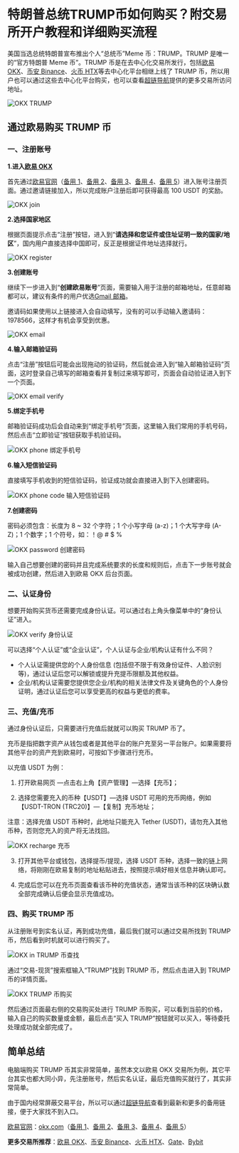 # 特朗普总统TRUMP币如何购买？附交易所开户教程和详细购买流程

美国当选总统特朗普宣布推出个人“总统币”Meme 币：TRUMP。TRUMP 是唯一的“官方特朗普 Meme 币”。TRUMP 币是在去中心化交易所发行，包括[欧易 OKX](https://leixue.com/go/okx)、[币安 Binance](https://leixue.com/go/binance)、[火币 HTX](https://leixue.com/go/htx)等去中心化平台相继上线了 TRUMP 币，所以用户也可以通过这些去中心化平台购买，也可以查看[超链导航](https://href.host/)提供的更多交易所访问地址。

![OKX TRUMP](https://zaoruo.com/uploads/2025/01/OKX-TRUMP.jpg)

## 通过欧易购买 TRUMP 币

### 一、注册账号

**1.进入[欧易 OKX](https://leixue.com/app/okx)**

首先通过[欧易官网](https://leixue.com/go/okx)（[备用 1](https://leixue.com/go/okx1)、[备用 2](https://leixue.com/go/okx2)、[备用 3](https://leixue.com/go/okx3)、[备用 4](https://leixue.com/go/okx4)、[备用 5](https://leixue.com/go/okx5)）进入账号注册页面。通过邀请链接加入，所以完成账户注册后即可获得最高 100 USDT 的奖励。

![OKX join](https://zaoruo.com/uploads/2025/01/OKX-join.jpg)

**2.选择国家地区**

根据页面提示点击“注册”按钮，进入到“**请选择和您证件或住址证明一致的国家/地区**”，国内用户直接选择中国即可，反正是根据证件地址选择就行。

![OKX register](https://zaoruo.com/uploads/2025/01/OKX-register.jpg)

**3.创建账号**

继续下一步进入到“**创建欧易账号**”页面，需要输入用于注册的邮箱地址，任意邮箱都可以，建议有条件的用户优选[Gmail 邮箱](https://leixue.com/app/gmail)。

邀请码如果使用以上链接进入会自动填写，没有的可以手动输入邀请码：1978566，这样才有机会享受到优惠。

![OKX email](https://zaoruo.com/uploads/2025/01/OKX-email.jpg)

**4.输入邮箱验证码**

点击“注册”按钮后可能会出现拖动的验证码，然后就会进入到“输入邮箱验证码”页面，这时登录自己填写的邮箱查看并复制过来填写即可，页面会自动验证进入到下一个页面。

![OKX email verify](https://zaoruo.com/uploads/2025/01/OKX-email-verify.jpg)

**5.绑定手机号**

邮箱验证码成功后会自动来到“绑定手机号”页面，这里输入我们常用的手机号码，然后点击“立即验证”按钮获取手机验证码。

![OKX phone 绑定手机号](https://zaoruo.com/uploads/2025/01/OKX-phone.jpg)

**6.输入短信验证码**

直接填写手机收到的短信验证码，验证成功就会直接进入到下入创建密码。

![OKX phone code 输入短信验证码](https://zaoruo.com/uploads/2025/01/OKX-phone-code.jpg)

**7.创建密码**

密码必须包含：长度为 8 ~ 32 个字符；1 个小写字母 (a-z)；1 个大写字母 (A-Z)；1 个数字；1 个符号，如：！@ # $ %

![OKX password 创建密码](https://zaoruo.com/uploads/2025/01/OKX-password.jpg)

输入自己想要创建的密码并且完成系统要求的长度和规则后，点击下一步账号就会被成功创建，然后进入到欧易 OKX 后台页面。

### 二、认证身份

想要开始购买货币还需要完成身份认证。可以通过右上角头像菜单中的“身份认证”进入。

![OKX verify 身份认证](https://zaoruo.com/uploads/2025/01/OKX-verify.jpg)

可以选择“个人认证”或“企业认证”，个人认证与企业/机构认证有什么不同？

*   个人认证需提供您的个人身份信息 (包括但不限于有效身份证件、人脸识别等)，通过认证后您可以解锁或提升充提币限额及其他权益。
*   企业/机构认证需要您提供您企业/机构的相关法律文件及关键角色的个人身份证明，通过认证后您可以享受更高的权益与更低的费率。

### 三、充值/充币

通过身份认证后，只需要进行充值后就就可以购买 TRUMP 币了。

充币是指把数字资产从钱包或者是其他平台的账户充至另一平台账户。如果需要将其他平台的资产充到欧易时，可按如下步骤进行充币。

以充值 USDT 为例：

1. 打开欧易网页 —点击右上角【资产管理】—选择【充币】；

2. 选择您需要充入的币种【USDT】—选择 USDT 可用的充币网络，例如【USDT-TRON (TRC20)】—【复制】充币地址；

注意：选择充值 USDT 币种时，此地址只能充入 Tether (USDT)，请勿充入其他币种，否则您充入的资产将无法找回。

![OKX recharge 充币](https://zaoruo.com/uploads/2025/01/OKX-recharge.jpg)

3. 打开其他平台或钱包，选择提币/提现，选择 USDT 币种，选择一致的链上网络，将刚刚在欧易复制的地址粘贴进去，按照提示填好相关信息并确认即可。

4. 完成后您可以在充币页面查看该币种的充值状态，通常当该币种的区块确认数全部完成确认后便会显示充值成功。

### 四、购买 TRUMP 币

从注册账号到实名认证，再到成功充值，最后我们就可以通过交易所找到 TRUMP 币，然后看到时机就可以进行购买了。

![OKX in TRUMP 币查找](https://zaoruo.com/uploads/2025/01/OKX-in-TRUMP.jpg)

通过“交易-现货”搜索框输入“TRUMP”找到 TRUMP 币，然后点击进入到 TRUMP 币的详情页面。

![OKX TRUMP 币购买](https://zaoruo.com/uploads/2025/01/OKX-TRUMP-buy.jpg)

然后通过页面最右侧的交易购买处进行 TRUMP 币购买，可以看到当前的价格，输入自己的购买数量或金额，最后点击“买入 TRUMP”按钮就可以买入，等待委托处理成功就全部完成了。

## 简单总结

电脑端购买 TRUMP 币其实非常简单，虽然本文以欧易 OKX 交易所为例，其它平台其实也都大同小异，先注册账号，然后实名认证，最后充值购买就行了，其实非常简单。

由于国内经常屏蔽交易平台，所以可以通过[超链导航](https://href.host)查看到最新和更多的备用链接，便于大家找不到入口。

[欧易官网](https://leixue.com/go/okx)：[okx.com](https://leixue.com/go/okx)（[备用 1](https://leixue.com/go/okx1)、[备用 2](https://leixue.com/go/okx2)、[备用 3](https://leixue.com/go/okx3)、[备用 4](https://leixue.com/go/okx4)、[备用 5](https://leixue.com/go/okx5)）

**更多交易所推荐**：[欧易 OKX](https://leixue.com/go/okx)、[币安 Binance](https://leixue.com/go/binance)、[火币 HTX](https://leixue.com/go/htx)、[Gate](https://leixue.com/go/gate)、[Bybit](https://leixue.com/go/bybit)

